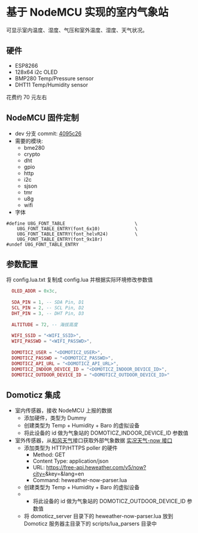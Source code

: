 # 基于 NodeMCU 实现的室内气象站

可显示室内温度、湿度、气压和室外温度、湿度、天气状况。

## 硬件
* ESP8266
* 128x64 i2c OLED
* BMP280 Temp/Pressure sensor
* DHT11 Temp/Humidity sensor

花费约 70 元左右

## NodeMCU 固件定制

* dev 分支 commit: [4095c26](https://github.com/nodemcu/nodemcu-firmware/tree/4095c26bd0d3c859c5b66ad7e460485b068b8d8e)
* 需要的模块:
  * bme280
  * crypto
  * dht
  * gpio
  * http
  * i2c
  * sjson
  * tmr
  * u8g
  * wifi
* 字体
```
#define U8G_FONT_TABLE                          \
    U8G_FONT_TABLE_ENTRY(font_6x10)             \
    U8G_FONT_TABLE_ENTRY(font_helvR24)          \
    U8G_FONT_TABLE_ENTRY(font_9x18r)
#undef U8G_FONT_TABLE_ENTRY
```

## 参数配置
将 config.lua.txt 复制成 config.lua 并根据实际环境修改参数值
```lua
  OLED_ADDR = 0x3c,
  
  SDA_PIN = 1, -- SDA Pin, D1
  SCL_PIN = 2, -- SCL Pin, D2
  DHT_PIN = 3, -- DHT Pin, D3
  
  ALTITUDE = 72, -- 海拔高度
  
  WIFI_SSID = "<WIFI_SSID>",
  WIFI_PASSWD = "<WIFI_PASSWD>",
  
  DOMOTICZ_USER = "<DOMOTICZ_USER>",
  DOMOTICZ_PASSWD = "<DOMOTICZ_PASSWD>",
  DOMOTICZ_API_URL = "<DOMOTICZ_API_URL>",
  DOMOTICZ_INDOOR_DEVICE_ID = "<DOMOTICZ_INDOOR_DEVICE_ID>",
  DOMOTICZ_OUTDOOR_DEVICE_ID = "<DOMOTICZ_OUTDOOR_DEVICE_ID>"
```

## Domoticz 集成

* 室内传感器，接收 NodeMCU 上报的数据
  * 添加硬件，类型为 Dummy
  * 创建类型为 Temp + Humidity + Baro 的虚拟设备
  * 将此设备的 id 做为气象站的 DOMOTICZ_INDOOR_DEVICE_ID 参数值
* 室外传感器，从[和风天气](https://console.heweather.com)接口获取外部气象数据 [实况天气-now 接口](https://www.heweather.com/documents/api/v5/now)
  * 添加类型为 HTTP/HTTPS poller 的硬件
    * Method: GET
    * Content Type: application/json
    * URL: https://free-api.heweather.com/v5/now?city=<city code>&key=<auth key>&lang=en
    * Command: heweather-now-parser.lua
  * 创建类型为 Temp + Humidity + Baro 的虚拟设备
  * * 将此设备的 id 做为气象站的 DOMOTICZ_OUTDOOR_DEVICE_ID 参数值
  * 将 domoticz_server 目录下的 heweather-now-parser.lua 放到 Domoticz 服务器主目录下的 scripts/lua_parsers 目录中
  
